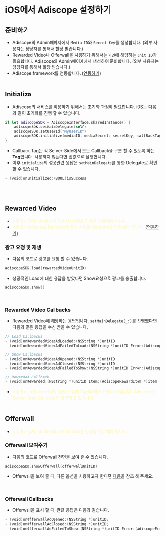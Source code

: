 # iOS에서 Adiscope 설정하기
## 준비하기 
* Adiscope의 Admin페이지에서 `Media ID`와 `Secret Key`를 생성합니다. (외부 사용자는 담당자를 통해서 할당 받습니다.)
* Rewarded Video나 Offerwall을 사용하기 위해서는 `지면`에 해당하는 `Unit ID`가 필요합니다. Adiscope의 Admin페이지에서 생성하여 준비합니다. (외부 사용자는 담당자를 통해서 할당 받습니다.)
* Adiscope.framework를 연동합니다. [(연동하기)](https://github.com/adiscope/Adiscope-iOS-Sample/blob/main/Installation_manual.md#installation)
<br><br>

## Initialize
* Adiscope의 서비스를 이용하기 위해서는 초기화 과정이 필요합니다. iOS는 다음과 같이 초기화를 진행 할 수 있습니다.
```swift
if let adiscopeSDK = AdiscopeInterface.sharedInstance() {
    adiscopeSDK.setMainDelegate(self)
    adiscopeSDK.setUserId("MyUserID")
    adiscopeSDK.initialize(mediaID, mediaSecret: secretKey, callBackTag: "")
}
```

* Callback Tag는 각 Server-Side에서 오는 Callback을 구분 할 수 있도록 하는 **Tag**입니다. 사용하지 않는다면 빈값으로 설정합니다.
* 이후 `initialize`의 성공관련 응답은 `setMainDelegate`를 통한 Delegate로 확인 할 수 있습니다.
```swift
- (void)onInitialized:(BOOL)isSuccess 
```
<br><br>

## Rewarded Video
* <span style='color: #fff5b1'><주의> 먼저 Initialize와 Set UserID를 진행을 완료해야 합니다.</span>
* <span style='color: #fff5b1'><주의> Adiscope.framework외에 사용할 Network를 연동해야 합니다. [(연동하기)](https://github.com/adiscope/Adiscope-iOS-Sample/blob/main/Installation_manual.md#installation)</span>

### 광고 요청 및 재생
* 다음의 코드로 광고를 요청 할 수 있습니다. 
```swift
adiscopeSDK.load(rewardedVideoUnitID)
```

* 성공적인 Load에 대한 응답을 받았다면 Show요청으로 광고를 송출합니다. 
```swift
adiscopeSDK.show()
```

<br>

### Rewarded Video Callbacks
* Rewarded Video에 해당하는 응답입니다. `setMainDelegate(_:)`를 진행했다면 다음과 같은 응답을 수신 받을 수 있습니다.
```swift
// Load Callbacks
- (void)onRewardedVideoAdLoaded:(NSString *)unitID
- (void)onRewardedVideoAdFailedToLoad:(NSString *)unitID Error:(AdiscopeError *)error

// Show Callbacks
- (void)onRewardedVideoAdOpened:(NSString *)unitID
- (void)onRewardedVideoAdClosed:(NSString *)unitID
- (void)onRewardedVideoAdFailedToShow:(NSString *)unitID Error:(AdiscopeError *)error

// Rewarded Callback
- (void)onRewarded:(NSString *)unitID Item:(AdiscopeRewardItem *)item
```
* <span style='color: #fff5b1'><주의> onRewarded의 응답은 실제 지급에 대한 요청이 아닙니다. Adiscope는 Server-Side Callback을 지원하고 있습니다.</span>
<br><br>

## Offerwall
* <span style='color: #fff5b1'><주의> 먼저 Initialize와 Set UserID를 진행을 완료해야 합니다.</span>

### Offerwall 보여주기
* 다음의 코드로 Offerwall 전면을 보여 줄 수 있습니다. 
```swift
adiscopeSDK.showOfferwall(offerwallUnitID)
```
* Offerwall을 보여 줄 때, 다른 옵션을 사용하고자 한다면 [다음](https://github.com/adiscope/Adiscope-iOS-Sample/blob/main/api_documentation.md#offerwall)을 참조 해 주세요.

<br>

### Offerwall Callbacks
* Offerwall을 표시 할 때, 관련 응답은 다음과 같습니다.
```swift
- (void)onOfferwallAdOpened:(NSString *)unitID;
- (void)onOfferwallAdClosed:(NSString *)unitID;
- (void)onOfferwallAdFailedToShow:(NSString *)unitID Error:(AdiscopeError *)error;
```
